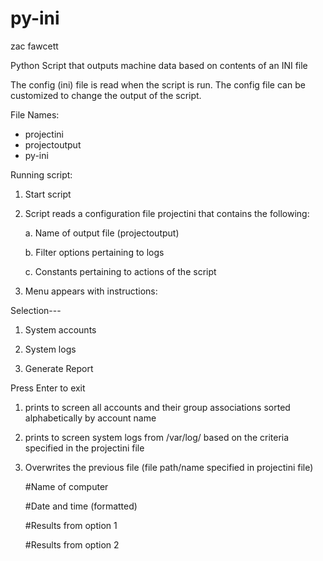 # py-ini
zac fawcett

Python Script that outputs machine data based on contents of an INI file

The config (ini) file is read when the script is run. The config file can be customized to change the output of the script.

File Names:
- projectini
- projectoutput
- py-ini



Running script:
1. Start script
2. Script reads a configuration file projectini that contains the following:

     a. Name of output file (projectoutput)
        
     b. Filter options pertaining to logs
        
     c. Constants pertaining to actions of the script
        
3. Menu appears with instructions:



Selection---

1. System accounts

2. System logs

3. Generate Report

Press Enter to exit



1. prints to screen all accounts and their group associations sorted alphabetically by account name

2. prints to screen system logs from /var/log/  based on the criteria specified in the projectini file

3. Overwrites the previous file (file path/name specified in projectini file)

    #Name of computer
        
    #Date and time (formatted)
        
    #Results from option 1
        
    #Results from option 2
